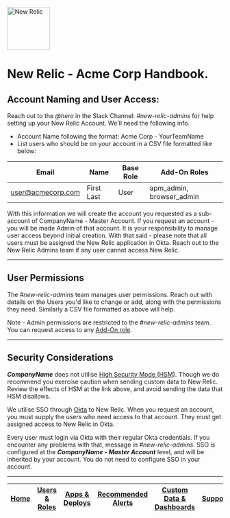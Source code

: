 <img src="https://newrelic.com/assets/newrelic/source/NewRelic-logo-square.png" alt="New Relic" width="100px">


# New Relic - Acme Corp Handbook.

## Account Naming and User Access:
Reach out to the _@hero_ in the Slack Channel: _#new-relic-admins_ for help setting up your New Relic Account. We'll need the following info.

* Account Name following the format: Acme Corp - YourTeamName
* List users who should be on your account in a CSV file formatted like below:

|  Email | Name  |  Base Role |  Add-On Roles
|---|---|---|---
|  user@acmecorp.com |  First Last | User  |  apm_admin, browser_admin 


With this information we will create the account you requested as a sub-account of CompanyName - Master Account. If you request an account - you will be made Admin of that account. It is your responsibility to manage user access beyond initial creation. With that said - please note that all users must be assigned the New Relic application in Okta. Reach out to the New Relic Admins team if any user cannot access New Relic.

---

## User Permissions
The _#new-relic-admins_ team manages user permissions. Reach out with details on the Users you'd like to change or add, along with the permissions they need. Similarly a CSV file formatted as above will help.

Note - Admin permissions are restricted to the _#new-relic-admins_ team. You can request access to any [Add-On role](https://docs.newrelic.com/docs/accounts/accounts/roles-permissions/add-roles-permissions).

---

## Security Considerations
_**CompanyName**_ does not utilise [High Security Mode (HSM)](https://docs.newrelic.com/docs/agents/manage-apm-agents/configuration/high-security-mode). Though we do recommend you exercise caution when sending custom data to New Relic. Review the effects of HSM at the link above, and avoid sending the data that HSM disallows.

We utilise SSO through [Okta](https://okta.com) to New Relic. When you request an account, you must supply the users who need access to that account. They must get assigned access to New Relic in Okta.

Every user must login via Okta with their regular Okta credentials. If you encounter any problems with that, message in _#new-relic-admins_. SSO is configured at the _**CompanyName - Master Account**_ level, and will be inherited by your account. You do not need to configure SSO in your account.

---



|[Home](https://source.datanerd.us/rveitch/handbook/MD/home.md)	|[Users & Roles](UsersAndRoles.md)	|[Apps & Deploys](Apps%26Deploys.md)	|[Recommended Alerts](Alerts.md)	|[Custom Data & Dashboards](DashboardEvents.md)	|  [Support](support.md) |
|:---:	|:---:	|:---:	|:---:	|:---:	|:---:	|
